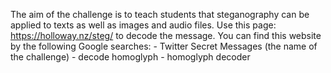 The aim of the challenge is to teach students that steganography can be applied to texts as well as images and audio files.
Use this page: https://holloway.nz/steg/ to decode the message. 
You can find this website by the following Google searches: 
    - Twitter Secret Messages (the name of the challenge)
    - decode homoglyph
    - homoglyph decoder
